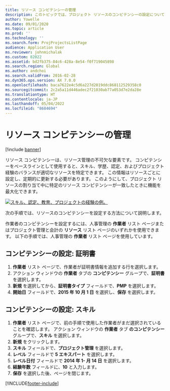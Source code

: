 ```yaml
---
title: リソース コンピテンシーの管理
description: このトピックでは、プロジェクト リソースのコンピテンシーの設定について説明します。
author: Yowelle
ms.date: 09/01/2020
ms.topic: article
ms.prod: ''
ms.technology: ''
ms.search.form: ProjProjectsListPage
audience: Application User
ms.reviewer: johnmichalak
ms.custom: 82022
ms.assetid: bd2fb375-84c6-428a-8e54-f0f719045898
ms.search.region: Global
ms.author: andchoi
ms.search.validFrom: 2016-02-28
ms.dyn365.ops.version: AX 7.0.0
ms.openlocfilehash: baca7622e4c5d6a227d2019ddc868112529358c0
ms.sourcegitcommit: 2c2a5a11d446adec2f21030ab77a053d7e2da28e
ms.translationtype: HT
ms.contentlocale: ja-JP
ms.lasthandoff: 05/04/2022
ms.locfileid: "8684694"
---
```

# <a name="manage-resource-competencies"></a>リソース コンピテンシーの管理

[!include [banner](../includes/banner.md)]

リソース コンピテンシーは、リソース管理の不可欠な要素です。 コンピテンシーをベースラインとして使用すると、スキル、学歴、認定、およびプロジェクト経験のバランスが適切なリソースを特定できます。 この情報はリソースごとに設定し、定期的に更新する必要があります。 このようにして、プロジェクト リソースの割り当て中に特定のリソース コンピテンシーが一致したときに機能を最大化できます。

[![スキル、認定、教育、プロジェクトの経験の例。](./media/projectresourcing06-1024x383.jpg)](./media/projectresourcing06.jpg)

次の手順では、リソースのコンピテンシーを設定する方法について説明します。

作業者のコンピテンシーを設定するには、人事管理の **作業者** リスト ページまたはプロジェクト管理と会計の **リソース** リスト ページのいずれかを使用できます。 以下の手順では、人事管理の **作業者** リスト ページを使用しています。

## <a name="set-up-competencies-certificates"></a>コンピテンシーの設定: 証明書

1. **作業者** リスト ページで、作業者が証明書情報を追加する行を選択します。
2. アクション ウィンドウの **作業者** タブの **コンピテンシー** グループで、**証明書** を選択します。
3. **新規** を選択してから、**証明書タイプ** フィールドで、**PMP** を選択します。
4. **開始日** フィールドで、**2015 年 10 月 1 日** を選択し、**保存** を選択します。

## <a name="set-up-competencies-skills"></a>コンピテンシーの設定: スキル

1. **作業者** リスト ページで、前の手順で使用した作業者がまだ選択されていることを確認します。 アクション ウィンドウの **作業者** タブ **のコンピテンシー** グループで、**スキル** を選択します。
2. **新規** をクリックします。
3. **スキル** フィールドで、**プロジェクト管理** を選択します。
4. **レベル** フィールドで **5 エキスパート** を選択します。
5. **レベル日付** フィールドで **2014 年 1- 月 14 日** を選択します。
6. **経験年数** フィールドに、**10** と入力します。
7. **保存** を選択した後、ページを閉じます。


[!INCLUDE[footer-include](../includes/footer-banner.md)]